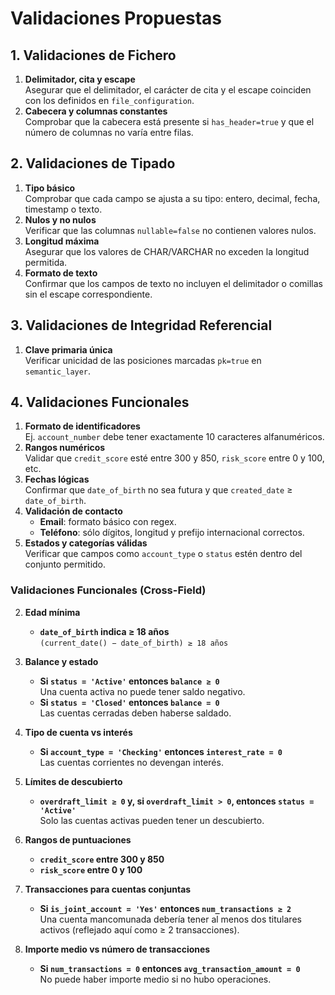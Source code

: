 # Validaciones Propuestas

## 1. Validaciones de Fichero
1. **Delimitador, cita y escape**  
   Asegurar que el delimitador, el carácter de cita y el escape coinciden con los definidos en `file_configuration`.
2. **Cabecera y columnas constantes**  
   Comprobar que la cabecera está presente si `has_header=true` y que el número de columnas no varía entre filas.

## 2. Validaciones de Tipado
1. **Tipo básico**  
   Comprobar que cada campo se ajusta a su tipo: entero, decimal, fecha, timestamp o texto.
2. **Nulos y no nulos**  
   Verificar que las columnas `nullable=false` no contienen valores nulos.
3. **Longitud máxima**  
   Asegurar que los valores de CHAR/VARCHAR no exceden la longitud permitida.
4. **Formato de texto**  
   Confirmar que los campos de texto no incluyen el delimitador o comillas sin el escape correspondiente.

## 3. Validaciones de Integridad Referencial
1. **Clave primaria única**  
   Verificar unicidad de las posiciones marcadas `pk=true` en `semantic_layer`.


## 4. Validaciones Funcionales
1. **Formato de identificadores**  
   Ej. `account_number` debe tener exactamente 10 caracteres alfanuméricos.
2. **Rangos numéricos**  
   Validar que `credit_score` esté entre 300 y 850, `risk_score` entre 0 y 100, etc.
3. **Fechas lógicas**  
   Confirmar que `date_of_birth` no sea futura y que `created_date` ≥ `date_of_birth`.
4. **Validación de contacto**
    - **Email**: formato básico con regex.
    - **Teléfono**: sólo dígitos, longitud y prefijo internacional correctos.
5. **Estados y categorías válidas**  
   Verificar que campos como `account_type` o `status` estén dentro del conjunto permitido.

### Validaciones Funcionales (Cross-Field)


2. **Edad mínima**
   - **`date_of_birth` indica ≥ 18 años**  
     `(current_date() − date_of_birth) ≥ 18 años`

3. **Balance y estado**
   - **Si `status = 'Active'` entonces `balance ≥ 0`**  
     Una cuenta activa no puede tener saldo negativo.
   - **Si `status = 'Closed'` entonces `balance = 0`**  
     Las cuentas cerradas deben haberse saldado.

4. **Tipo de cuenta vs interés**
   - **Si `account_type = 'Checking'` entonces `interest_rate = 0`**  
     Las cuentas corrientes no devengan interés.

5. **Límites de descubierto**
   - **`overdraft_limit ≥ 0` y, si `overdraft_limit > 0`, entonces `status = 'Active'`**  
     Solo las cuentas activas pueden tener un descubierto.

6. **Rangos de puntuaciones**
   - **`credit_score` entre 300 y 850**
   - **`risk_score` entre 0 y 100**

7. **Transacciones para cuentas conjuntas**
   - **Si `is_joint_account = 'Yes'` entonces `num_transactions ≥ 2`**  
     Una cuenta mancomunada debería tener al menos dos titulares activos (reflejado aquí como ≥ 2 transacciones).

8. **Importe medio vs número de transacciones**
   - **Si `num_transactions = 0` entonces `avg_transaction_amount = 0`**  
     No puede haber importe medio si no hubo operaciones.
